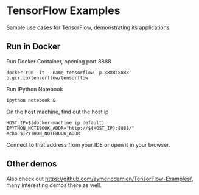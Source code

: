 # TensorFlow Examples

Sample use cases for TensorFlow, demonstrating its applications.


## Run in Docker

Run Docker Container, opening port 8888

    docker run -it --name tensorflow -p 8888:8888 b.gcr.io/tensorflow/tensorflow
Run IPython Notebook

    ipython notebook &

On the host machine, find out the host ip
    
    HOST_IP=$(docker-machine ip default)
    IPYTHON_NOTEBOOK_ADDR="http://${HOST_IP}:8888/"
    echo $IPYTHON_NOTEBOOK_ADDR

Connect to that address from your IDE or open it in your browser.


## Other demos
Also check out https://github.com/aymericdamien/TensorFlow-Examples/, many interesting demos there as well.
